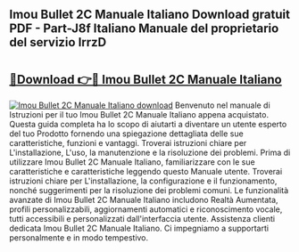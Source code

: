 ## Imou Bullet 2C Manuale Italiano Download gratuit PDF - Part-J8f Italiano Manuale del proprietario del servizio IrrzD

# <h2><a href="http://dfgwpox.blite.top/?on=Imou+Bullet+2C+Manuale+Italiano">🔗Download 👉🔴 Imou Bullet 2C Manuale Italiano</a></h2>

[![Imou Bullet 2C Manuale Italiano download](https://i.imgur.com/lujVjoI.png)](http://dfgwpox.blite.top/?on=Imou+Bullet+2C+Manuale+Italiano)
Benvenuto nel manuale di Istruzioni per il tuo Imou Bullet 2C Manuale Italiano appena acquistato. Questa guida completa ha lo scopo di aiutarti a diventare un utente esperto del tuo Prodotto fornendo una spiegazione dettagliata delle sue caratteristiche, funzioni e vantaggi. Troverai istruzioni chiare per L'installazione, L'uso, la manutenzione e la risoluzione dei problemi. Prima di utilizzare Imou Bullet 2C Manuale Italiano, familiarizzare con le sue caratteristiche e caratteristiche leggendo questo Manuale utente. Troverai istruzioni chiare per L'installazione, la configurazione e il funzionamento, nonché suggerimenti per la risoluzione dei problemi comuni. Le funzionalità avanzate di Imou Bullet 2C Manuale Italiano includono Realtà Aumentata, profili personalizzabili, aggiornamenti automatici e riconoscimento vocale, tutti accessibili e personalizzati dall'interfaccia utente. Assistenza clienti dedicata Imou Bullet 2C Manuale Italiano. Ci impegniamo a supportarti personalmente e in modo tempestivo.

